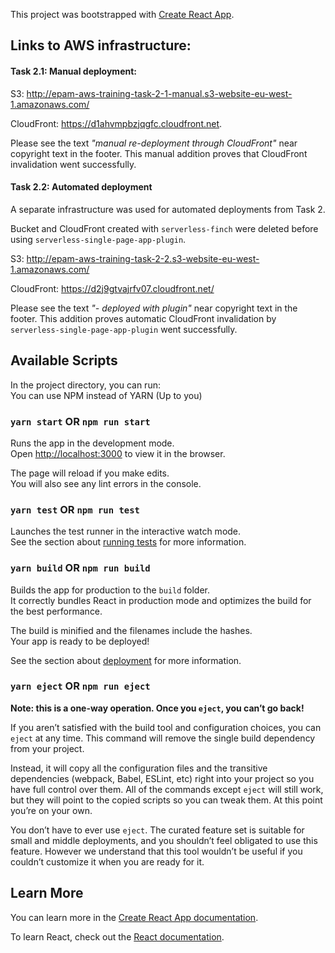 This project was bootstrapped with [Create React App](https://github.com/facebook/create-react-app).

## Links to AWS infrastructure:

#### Task 2.1: Manual deployment:

S3: http://epam-aws-training-task-2-1-manual.s3-website-eu-west-1.amazonaws.com/

CloudFront: https://d1ahvmpbzjqgfc.cloudfront.net. 

Please see the text _"manual re-deployment through CloudFront"_ near copyright text in the footer. This manual addition proves that CloudFront invalidation went successfully.

#### Task 2.2: Automated deployment
A separate infrastructure was used for automated deployments from Task 2. 

Bucket and CloudFront created with `serverless-finch` were deleted before using `serverless-single-page-app-plugin`.

S3: http://epam-aws-training-task-2-2.s3-website-eu-west-1.amazonaws.com/

CloudFront: https://d2j9gtvajrfv07.cloudfront.net/

Please see the text _"- deployed with plugin"_ near copyright text in the footer. This addition proves automatic CloudFront invalidation by `serverless-single-page-app-plugin` went successfully.


## Available Scripts

In the project directory, you can run:  
You can use NPM instead of YARN (Up to you)  

### `yarn start` OR `npm run start`

Runs the app in the development mode.<br />
Open [http://localhost:3000](http://localhost:3000) to view it in the browser.

The page will reload if you make edits.<br />
You will also see any lint errors in the console.

### `yarn test` OR `npm run test`

Launches the test runner in the interactive watch mode.<br />
See the section about [running tests](https://facebook.github.io/create-react-app/docs/running-tests) for more information.

### `yarn build` OR `npm run build`

Builds the app for production to the `build` folder.<br />
It correctly bundles React in production mode and optimizes the build for the best performance.

The build is minified and the filenames include the hashes.<br />
Your app is ready to be deployed!

See the section about [deployment](https://facebook.github.io/create-react-app/docs/deployment) for more information.

### `yarn eject` OR `npm run eject`

**Note: this is a one-way operation. Once you `eject`, you can’t go back!**

If you aren’t satisfied with the build tool and configuration choices, you can `eject` at any time. This command will remove the single build dependency from your project.

Instead, it will copy all the configuration files and the transitive dependencies (webpack, Babel, ESLint, etc) right into your project so you have full control over them. All of the commands except `eject` will still work, but they will point to the copied scripts so you can tweak them. At this point you’re on your own.

You don’t have to ever use `eject`. The curated feature set is suitable for small and middle deployments, and you shouldn’t feel obligated to use this feature. However we understand that this tool wouldn’t be useful if you couldn’t customize it when you are ready for it.

## Learn More

You can learn more in the [Create React App documentation](https://facebook.github.io/create-react-app/docs/getting-started).

To learn React, check out the [React documentation](https://reactjs.org/).
